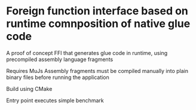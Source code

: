 # Foreign function interface based on runtime comnposition of native glue code
A proof of concept FFI that generates glue code in runtime, using precompiled assembly language fragments

Requires MuJs
Assembly fragments must be compiled manually into plain binary files before running the application

Build using CMake

Entry point executes simple benchmark
